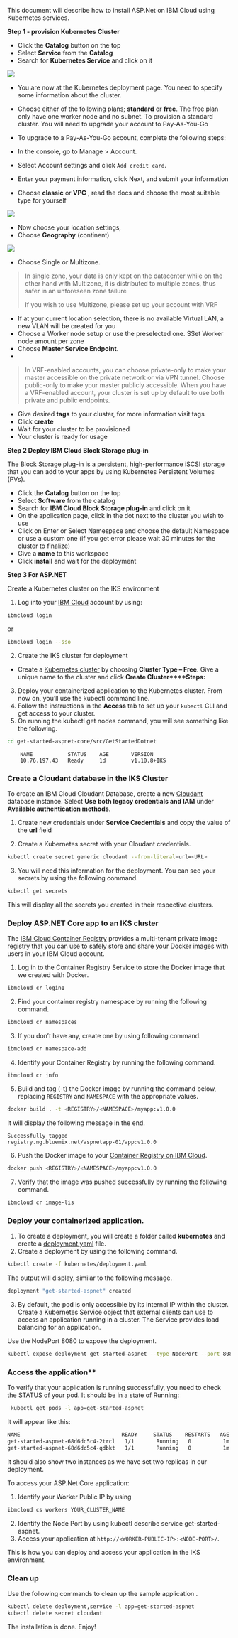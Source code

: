 This document will describe how to install ASP.Net on IBM Cloud using Kubernetes services.

**Step 1 - provision Kubernetes Cluster**

- Click the **Catalog** button on the top
- Select **Service** from the **Catalog**
- Search for **Kubernetes Service** and click on it


![](asp.net%20ibm%20cloud_html_46d1c04e26ba5eea.png)


- You are now at the Kubernetes deployment page. You need to specify some information about the cluster.

- Choose either of the following plans; **standard** or **free**. The free plan only have one worker node and no subnet. To provision a standard cluster. You will need to upgrade your account to Pay-As-You-Go
- To upgrade to a Pay-As-You-Go account, complete the following steps:
- In the console, go to Manage > Account.
- Select Account settings and click `Add credit card`.
- Enter your payment information, click Next, and submit your information
- Choose **classic** or **VPC** , read the docs and choose the most suitable type for yourself

![](asp.net%20ibm%20cloud_html_4d3a968071544952.png)

- Now choose your location settings,
- Choose **Geography** (continent)

![](asp.net%20ibm%20cloud_html_72496e6b0b2c820d.png)

- Choose Single or Multizone. 

> In single zone, your data is only kept on the datacenter while on the other hand with Multizone, it is distributed to multiple zones, thus safer in an unforeseen zone failure
>
> If you wish to use Multizone, please set up your account with VRF
> 

- If at your current location selection, there is no available Virtual LAN, a new VLAN will be created for you
- Choose a Worker node setup or use the preselected one. SSet Worker node amount per zone
- Choose **Master Service Endpoint**. 
- 
> In VRF-enabled accounts, you can choose private-only to make your master accessible on the private network or via VPN tunnel. Choose public-only to make your master publicly accessible. When you have a VRF-enabled account, your cluster is set up by default to use both private and public endpoints.
   
- Give desired **tags** to your cluster, for more information visit tags
- Click **create**
- Wait for your cluster to be provisioned
- Your cluster is ready for usage

**Step 2 Deploy IBM Cloud Block Storage plug-in**

The Block Storage plug-in is a persistent, high-performance iSCSI storage that you can add to your apps by using Kubernetes Persistent Volumes (PVs).

- Click the **Catalog** button on the top
- Select **Software** from the catalog
- Search for **IBM Cloud Block Storage plug-in** and click on it
- On the application page, click in the dot next to the cluster you wish to use
- Click on Enter or Select Namespace and choose the default Namespace or use a custom one (if you get error please wait 30 minutes for the cluster to finalize)
- Give a **name** to this workspace
- Click **install** and wait for the deployment

**Step 3 For ASP.NET**

Create a Kubernetes cluster on the IKS environment

1. Log into your [IBM 	Cloud](https://cloud.ibm.com/login?cm_sp=ibmdev-_-developer-tutorials-_-cloudreg) account by using:


```sh
ibmcloud login
```

or 

```sh
ibmcloud login --sso
```

2. Create the IKS cluster for deployment

- Create a [Kubernetes 	cluster](https://cloud.ibm.com/containers-kubernetes/overview) by choosing **Cluster Type – Free**. Give a unique name to the cluster and click **Create Cluster****Steps:**

3. Deploy your containerized application to the Kubernetes cluster. From now on, you’ll use the kubectl command line.
4. Follow the instructions in the **Access** tab to set up your `kubectl` CLI and get access to your cluster.
5. On running the kubectl get nodes command, you will see something like the following.

```sh 
cd get-started-aspnet-core/src/GetStartedDotnet 
```
```
    NAME           STATUS    AGE       VERSION
    10.76.197.43   Ready     1d        v1.10.8+IKS
```

### **Create a Cloudant database in the IKS Cluster**

To create an IBM Cloud Cloudant Database, create a new [Cloudant](https://cloud.ibm.com/catalog/services/cloudant) database instance. Select **Use both legacy credentials and IAM** under **Available authentication methods**.

1. Create new credentials under **Service Credentials** and copy the value of the **url** field

2. Create a Kubernetes secret with your Cloudant credentials.

```sh
kubectl create secret generic cloudant --from-literal=url=<URL>
```

3. You will  need this information for the deployment. You can see your secrets by using the following command.

```sh
kubectl get secrets
```

This will display all the secrets you created in their respective clusters.

### **Deploy ASP.NET Core app to an IKS cluster**

The [IBM Cloud Container Registry](https://cloud.ibm.com/kubernetes/catalog/registry) provides a multi-tenant private image registry that you can use to safely store and share your Docker images with users in your IBM Cloud account.

1. Log in to the Container Registry Service to store the Docker image that we created with Docker.

```sh
ibmcloud cr login1
```

2. Find your container registry namespace by running the following command.

```sh
ibmcloud cr namespaces
```

3. If you don’t have any, create one by using following command.

```sh
ibmcloud cr namespace-add 
```

4. Identify your Container Registry by running the following command.

```sh
ibmcloud cr info 
```

5. Build and tag (-t) the Docker image by running the command below, replacing `REGISTRY` and `NAMESPACE` with the appropriate values.

```sh
docker build . -t <REGISTRY>/<NAMESPACE>/myapp:v1.0.0
```

It will display the following message in the end.

  
```
Successfully tagged 
registry.ng.bluemix.net/aspnetapp-01/app:v1.0.0
```

6. Push the Docker image to your [Container Registry on IBM Cloud](https://cloud.ibm.com/docs/services/Registry?topic=registry-index#index).


```sh
docker push <REGISTRY>/<NAMESPACE>/myapp:v1.0.0
```

7. Verify that the image was pushed successfully by running the following command.

```sh
ibmcloud cr image-lis
```

### **Deploy your containerized application**.

1. To create a deployment, you will create a folder called **kubernetes** and create a [deployment.yaml](https://github.ibm.com/Nidhi-N-Shah/ASP.NET-CORE-App-Deployment-in-IKS/blob/master/Kubernetes/deployment.yaml) file.
2. Create a deployment by using the following command.

```sh
kubectl create -f kubernetes/deployment.yaml
```

The output will display, similar to the following message.

```sh
deployment "get-started-aspnet" created
```


3. By default, the pod is only accessible by its internal IP within the cluster. Create a Kubernetes Service object that external clients can use to access an application running in a cluster. The Service provides load balancing for an application.

Use the NodePort 8080 to expose the deployment.

```sh
kubectl expose deployment get-started-aspnet --type NodePort --port 8080 --target-port 8080
```

###  Access the application**

To verify that your application is running successfully, you need to check the STATUS of your pod. It should be in a state of Running:

```sh
 kubectl get pods -l app=get-started-aspnet
```

It will appear like this:

```sh
NAME                                READY     STATUS    RESTARTS   AGE
get-started-aspnet-68d6dc5c4-2trcl   1/1       Running   0          1m
get-started-aspnet-68d6dc5c4-qdbkt   1/1       Running   0          1m
```

It should also show two instances as we have set two replicas in our deployment.

To access your ASP.Net Core application:

1. Identify your Worker Public IP by using 

```sh
ibmcloud cs workers YOUR_CLUSTER_NAME
```

2. Identify the Node Port by using kubectl describe service get-started-aspnet.
3. Access your application at `http://<WORKER-PUBLIC-IP>:<NODE-PORT>/`.

This is how you can deploy and access your application in the IKS environment.

### **Clean up**

Use the following commands to clean up the sample application .

```sh
kubectl delete deployment,service -l app=get-started-aspnet
kubectl delete secret cloudant
```
The installation is done. Enjoy!
